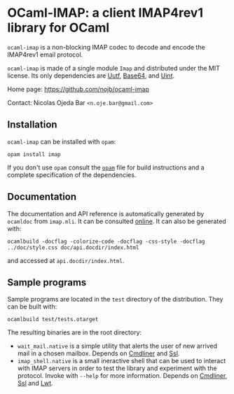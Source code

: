 # OCaml-IMAP: a client IMAP4rev1 library for OCaml

`ocaml-imap` is a non-blocking IMAP codec to decode and encode the IMAP4rev1
email protocol.

`ocaml-imap` is made of a single module `Imap` and distributed under the MIT
license. Its only dependencies are [Uutf](https://github.com/dbuenzli/uutf),
[Base64](https://github.com/mirage/ocaml-base64), and
[Uint](https://github.com/andrenth/ocaml-uint).

Home page: https://github.com/nojb/ocaml-imap

Contact: Nicolas Ojeda Bar `<n.oje.bar@gmail.com>`

## Installation

`ocaml-imap` can be installed with `opam`:

    opam install imap

If you don't use `opam` consult the [`opam`](opam) file for build
instructions and a complete specification of the dependencies.

## Documentation

The documentation and API reference is automatically generated by `ocamldoc`
from `imap.mli`. It can be consulted [online](https://nojb.github.io/ocaml-imap).
It can also be generated with:

    ocamlbuild -docflag -colorize-code -docflag -css-style -docflag ../doc/style.css doc/api.docdir/index.html

and accessed at `api.docdir/index.html`.

## Sample programs

Sample programs are located in the `test` directory of the
distribution. They can be built with:

    ocamlbuild test/tests.otarget

The resulting binaries are in the root directory:

- `wait_mail.native` is a simple utility that alerts the user of new arrived
  mail in a chosen mailbox.  Depends on [Cmdliner] and [Ssl].
- `imap_shell.native` is a small ineractive shell that can be used to interact
  with IMAP servers in order to test the library and experiment with the
  protocol.  Invoke with `--help` for more information. Depends on [Cmdliner],
  [Ssl] and [Lwt].

[Cmdliner]: http://erratique.ch/software/cmdliner
[Ssl]: https://github.com/savonet/ocaml-ssl
[Lwt]: http://ocsigen.org/lwt/
